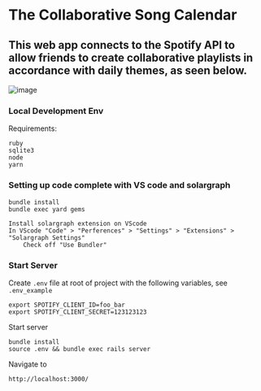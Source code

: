# The Collaborative Song Calendar
## This web app connects to the Spotify API to allow friends to create collaborative playlists in accordance with daily themes, as seen below.
![image](https://user-images.githubusercontent.com/57726227/218602555-eabf3166-aa17-4c7b-9773-ff3d87c8c852.png)

### Local Development Env
Requirements:

```
ruby
sqlite3
node
yarn
```

### Setting up code complete with VS code and solargraph

```
bundle install
bundle exec yard gems
```

```
Install solargraph extension on VScode
In VScode "Code" > "Perferences" > "Settings" > "Extensions" > "Solargraph Settings"
    Check off "Use Bundler"
```

### Start Server

Create `.env` file at root of project with the following variables, see `.env_example`

```
export SPOTIFY_CLIENT_ID=foo_bar
export SPOTIFY_CLIENT_SECRET=123123123
```

Start server

```
bundle install
source .env && bundle exec rails server
```

Navigate to

```
http://localhost:3000/
```
